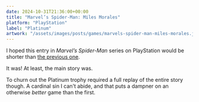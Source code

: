 ```yaml
---
date: 2024-10-31T21:36:00+00:00
title: "Marvel’s Spider-Man: Miles Morales"
platform: "PlayStation"
label: "Platinum"
artwork: "/assets/images/posts/games/marvels-spider-man-miles-morales.jpg"
---
```


I hoped this entry in *Marvel’s Spider-Man* series on PlayStation would be shorter than [the previous one](/game/1727343180/).

It was! At least, the main story was.

To churn out the Platinum trophy required a full replay of the entire story though. A cardinal sin I can't abide, and that puts a dampner on an otherwise *better* game than the first.